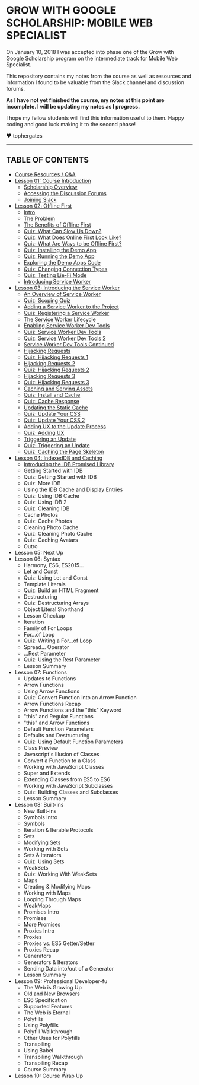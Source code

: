 # GROW WITH GOOGLE SCHOLARSHIP: MOBILE WEB SPECIALIST
On January 10, 2018 I was accepted into phase one of the Grow with Google Scholarship program on the intermediate track for Mobile Web Specialist.

This repository contains my notes from the course as well as resources and information I found to be valuable from the Slack channel and discussion forums.

**As I have not yet finished the course, my notes at this point are incomplete. I will be updating my notes as I progress.**

I hope my fellow students will find this information useful to them. Happy coding and good luck making it to the second phase!

&hearts; tophergates

- - -

## TABLE OF CONTENTS

  - [Course Resources / Q&A](./resources.md)
  - [Lesson 01: Course Introduction](./01-course-intro)
    - [Scholarship Overview](./01-course-intro/01-overview.md)
    - [Accessing the Discussion Forums](./01-course-intro/02-forums.md)
    - [Joining Slack](./01-course-intro/03-slack.md)
  - [Lesson 02: Offline First](./02-offline-first)
    - [Intro](./02-offline-first/01-intro.md)
    - [The Problem](./02-offline-first/02-the-problem.md)
    - [The Benefits of Offline First](./02-offline-first/03-offline-first.md)
    - [Quiz: What Can Slow Us Down?](./02-offline-first/04-quiz-what-slows-us-down.md)
    - [Quiz: What Does Online First Look Like?](./02-offline-first/05-quiz-online-first.md)
    - [Quiz: What Are Ways to be Offline First?](./02-offline-first/06-quiz-offline-first.md)
    - [Quiz: Installing the Demo App](./02-offline-first/08-quiz-installing-demo-app.md)
    - [Quiz: Running the Demo App](./02-offline-first/09-quiz-running-demo-app.md)
    - [Exploring the Demo Apps Code](./02-offline-first/10-exploring-demo-app.md)
    - [Quiz: Changing Connection Types](./02-offline-first/11-quiz-changing-connection-types.md)
    - [Quiz: Testing Lie-Fi Mode](./02-offline-first/12-quiz-testing-lie-fi-mode.md)
    - [Introducing Service Worker](./02-offline-first/13-intro-service-worker.md)
  - [Lesson 03: Introducing the Service Worker](./03-service-worker)
    - [An Overview of Service Worker](./03-service-worker/01-service-worker-overview.md)
    - [Quiz: Scoping Quiz](./03-service-worker/02-quiz-scoping.md)
    - [Adding a Service Worker to the Project](./03-service-worker/03-adding-service-worker.md)
    - [Quiz: Registering a Service Worker](./03-service-worker/04-quiz-registering-service-worker.md)
    - [The Service Worker Lifecycle](./03-service-worker/05-service-worker-lifecycle.md)
    - [Enabling Service Worker Dev Tools](./03-service-worker/06-dev-tools.md)
    - [Quiz: Service Worker Dev Tools](./03-service-worker/07-quiz-dev-tools.md)
    - [Quiz: Service Worker Dev Tools 2](./03-service-worker/08-quiz-dev-tools-2.md)
    - [Service Worker Dev Tools Continued](./03-service-worker/09-dev-tools-continued.md)
    - [Hijacking Requests](./03-service-worker/10-hijacking-requests.md)
    - [Quiz: Hijacking Requests 1](./03-service-worker/11-quiz-hijacking-requests-1.md)
    - [Hijacking Requests 2](./03-service-worker/12-hijacking-requests-2.md)
    - [Quiz: Hijacking Requests 2](./03-service-worker/13-quiz-hijacking-requests-2.md)
    - [Hijacking Requests 3](./03-service-worker/14-hijacking-requests-3.md)
    - [Quiz: Hijacking Requests 3](./03-service-worker/15-quiz-hijacking-requests-3.md)
    - [Caching and Serving Assets](./03-service-worker/16-caching-serving-assets.md)
    - [Quiz: Install and Cache](./03-service-worker/17-quiz-install-and-cache.md)
    - [Quiz: Cache Response](./03-service-worker/18-quiz-cache-response.md)
    - [Updating the Static Cache](./03-service-worker/19-updating-static-cache.md)
    - [Quiz: Update Your CSS](./03-service-worker/20-quiz-update-css.md)
    - [Quiz: Update Your CSS 2](./03-service-worker/21-quiz-update-css-2.md)
    - [Adding UX to the Update Process](./03-service-worker/22-adding-ux-update-process.md)
    - [Quiz: Adding UX](./03-service-worker/23-quiz-adding-ux.md)
    - [Triggering an Update](./03-service-worker/24-triggering-update.md)
    - [Quiz: Triggering an Update](./03-service-worker/25-quiz-triggering-update.md)
    - [Quiz: Caching the Page Skeleton](./03-service-worker/26-quiz-caching-page-skeleton.md)
  - [Lesson 04: IndexedDB and Caching](./04-idb)
    - [Introducing the IDB Promised Library](./04-idb/01-intro-idb.md)
    - Getting Started with IDB
    - Quiz: Getting Started with IDB
    - Quiz: More IDB
    - Using the IDB Cache and Display Entries
    - Quiz: Using IDB Cache
    - Quiz: Using IDB 2
    - Quiz: Cleaning IDB
    - Cache Photos
    - Quiz: Cache Photos
    - Cleaning Photo Cache
    - Quiz: Cleaning Photo Cache
    - Quiz: Caching Avatars
    - Outro
  - Lesson 05: Next Up
  - Lesson 06: Syntax
    - Harmony, ES6, ES2015...
    - Let and Const
    - Quiz: Using Let and Const
    - Template Literals
    - Quiz: Build an HTML Fragment
    - Destructuring
    - Quiz: Destructuring Arrays
    - Object Literal Shorthand
    - Lesson Checkup
    - Iteration
    - Family of For Loops
    - For...of Loop
    - Quiz: Writing a For...of Loop
    - Spread... Operator
    - ...Rest Parameter
    - Quiz: Using the Rest Parameter
    - Lesson Summary
  - Lesson 07: Functions
    - Updates to Functions
    - Arrow Functions
    - Using Arrow Functions
    - Quiz: Convert Function into an Arrow Function
    - Arrow Functions Recap
    - Arrow Functions and the "this" Keyword
    - "this" and Regular Functions
    - "this" and Arrow Functions
    - Default Function Parameters
    - Defaults and Destructuring
    - Quiz: Using Default Function Parameters
    - Class Preview
    - Javascript's Illusion of Classes
    - Convert a Function to a Class
    - Working with JavaScript Classes
    - Super and Extends
    - Extending Classes from ES5 to ES6
    - Working with JavaScript Subclasses
    - Quiz: Building Classes and Subclasses
    - Lesson Summary
  - Lesson 08: Built-ins
    - New Built-ins
    - Symbols Intro
    - Symbols
    - Iteration & Iterable Protocols
    - Sets
    - Modifying Sets
    - Working with Sets
    - Sets & Iterators
    - Quiz: Using Sets
    - WeakSets
    - Quiz: Working With WeakSets
    - Maps
    - Creating & Modifying Maps
    - Working with Maps
    - Looping Through Maps
    - WeakMaps
    - Promises Intro
    - Promises
    - More Promises
    - Proxies Intro
    - Proxies
    - Proxies vs. ES5 Getter/Setter
    - Proxies Recap
    - Generators
    - Generators & Iterators
    - Sending Data into/out of a Generator
    - Lesson Summary
  - Lesson 09: Professional Developer-fu
    - The Web is Growing Up
    - Old and New Browsers
    - ES6 Specification
    - Supported Features
    - The Web is Eternal
    - Polyfills
    - Using Polyfills
    - Polyfill Walkthrough
    - Other Uses for Polyfills
    - Transpiling
    - Using Babel
    - Transpiling Walkthrough
    - Transpiling Recap
    - Course Summary
  - Lesson 10: Course Wrap Up
    
    
    
    
    
    
    
    
    
    
    
    
    
    
    
    
    
    
    
    
    
    
    
    
    
    
    
    